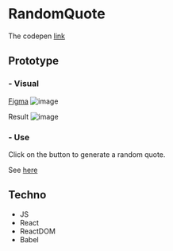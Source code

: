 # RandomQuote

The codepen [link](https://codepen.io/6rancois/pen/oNqrmqY)

## Prototype

### - Visual

[Figma](https://www.figma.com/file/Hg9AmvYSESYzGws8egUmhl/RQG?node-id=0%3A1)
![image](https://user-images.githubusercontent.com/104204619/187206037-85dc2a17-f707-4c3c-bfba-9acef7cdf249.png)

Result
![image](https://user-images.githubusercontent.com/104204619/187945521-d01f3f40-489f-41ce-9a99-b4f6d63aa35b.png)


### - Use

Click on the button to generate a random quote.

See [here](https://www.figma.com/proto/Hg9AmvYSESYzGws8egUmhl/RQG?node-id=5%3A41&scaling=scale-down&page-id=0%3A1&starting-point-node-id=5%3A14)

## Techno

- JS
- React
- ReactDOM
- Babel
